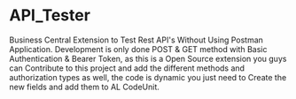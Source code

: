 # API_Tester
Business Central Extension to Test Rest API's Without Using Postman Application.
Development is only done POST & GET method with Basic Authentication & Bearer Token,
as this is a Open Source extension you guys can Contribute to this project and add the different methods and authorization types as well,
the code is dynamic you just need to Create the new fields and add them to AL CodeUnit.
